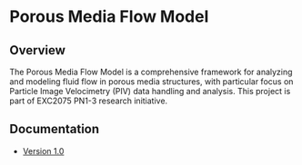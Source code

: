 # Porous Media Flow Model

## Overview

The Porous Media Flow Model is a comprehensive framework for analyzing and modeling fluid flow in porous media structures, with particular focus on Particle Image Velocimetry (PIV) data handling and analysis. This project is part of EXC2075 PN1-3 research initiative.

## Documentation

- [Version 1.0](versions/v1.md)
